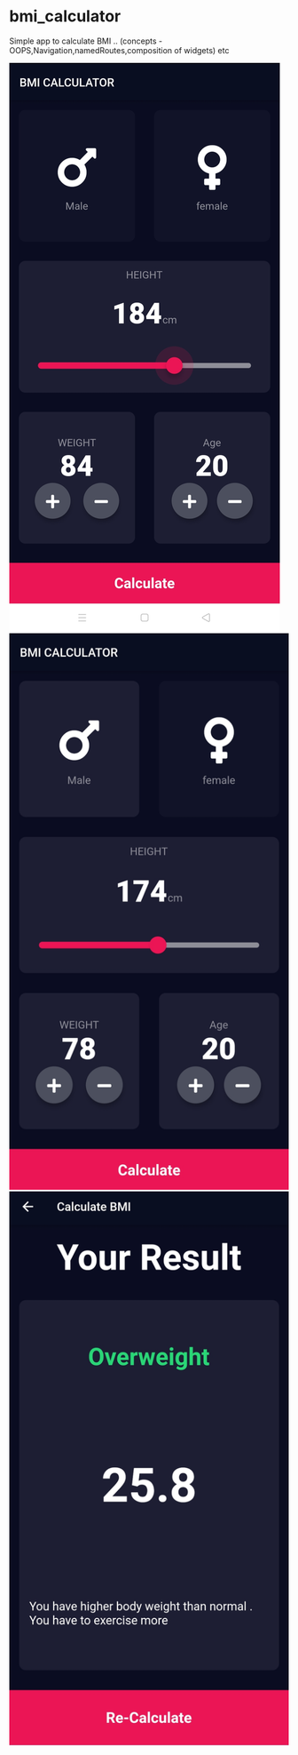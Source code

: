 # bmi_calculator
Simple app to calculate BMI .. (concepts - OOPS,Navigation,namedRoutes,composition of widgets) etc

![Screenshots](pic1.jpg)
![Screenshots](pic2.jpg)
![Screenshots](pic3.jpg)
